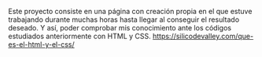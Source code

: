 Este proyecto consiste en una página con creación propia en el que estuve trabajando durante muchas horas hasta llegar al conseguir el resultado deseado.
Y así, poder comprobar mis conocimiento ante los códigos estudiados anteriormente con HTML y CSS. https://silicodevalley.com/que-es-el-html-y-el-css/


